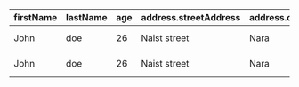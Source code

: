 | firstName | lastName | age | address.streetAddress | address.city | address.postalCode | phones.type | phones.number |
| --- | --- | --- | --- | --- | --- | --- | --- |
| John | doe | 26 | Naist street | Nara | 630-0192 | iPhone | 0123-4567-8888 |
| John | doe | 26 | Naist street | Nara | 630-0192 | home | 0123-4567-8910 |
